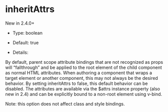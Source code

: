 # inheritAttrs

New in 2.4.0+

* Type: boolean

* Default: true

* Details:

By default, parent scope attribute bindings that are not recognized as props will “fallthrough” and be applied to the root element of the child component as normal HTML attributes. When authoring a component that wraps a target element or another component, this may not always be the desired behavior. By setting inheritAttrs to false, this default behavior can be disabled. The attributes are available via the $attrs instance property (also new in 2.4) and can be explicitly bound to a non-root element using v-bind.

Note: this option does not affect class and style bindings.
